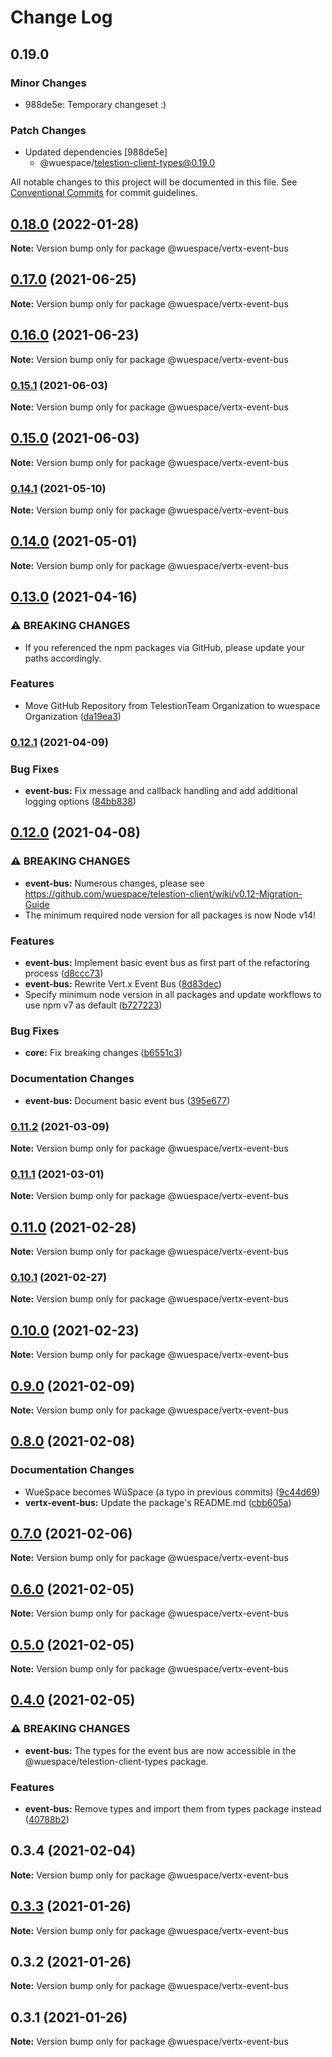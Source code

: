 # Change Log

## 0.19.0

### Minor Changes

- 988de5e: Temporary changeset :)

### Patch Changes

- Updated dependencies [988de5e]
  - @wuespace/telestion-client-types@0.19.0

All notable changes to this project will be documented in this file.
See [Conventional Commits](https://conventionalcommits.org) for commit guidelines.

## [0.18.0](https://github.com/wuespace/telestion-client/compare/v0.17.0...v0.18.0) (2022-01-28)

**Note:** Version bump only for package @wuespace/vertx-event-bus

## [0.17.0](https://github.com/wuespace/telestion-client/compare/v0.16.1...v0.17.0) (2021-06-25)

**Note:** Version bump only for package @wuespace/vertx-event-bus

## [0.16.0](https://github.com/wuespace/telestion-client/compare/v0.15.1...v0.16.0) (2021-06-23)

**Note:** Version bump only for package @wuespace/vertx-event-bus

### [0.15.1](https://github.com/wuespace/telestion-client/compare/v0.15.0...v0.15.1) (2021-06-03)

**Note:** Version bump only for package @wuespace/vertx-event-bus

## [0.15.0](https://github.com/wuespace/telestion-client/compare/v0.14.1...v0.15.0) (2021-06-03)

**Note:** Version bump only for package @wuespace/vertx-event-bus

### [0.14.1](https://github.com/wuespace/telestion-client/compare/v0.14.0...v0.14.1) (2021-05-10)

**Note:** Version bump only for package @wuespace/vertx-event-bus

## [0.14.0](https://github.com/wuespace/telestion-client/compare/v0.13.0...v0.14.0) (2021-05-01)

**Note:** Version bump only for package @wuespace/vertx-event-bus

## [0.13.0](https://github.com/wuespace/telestion-client/compare/v0.12.1...v0.13.0) (2021-04-16)

### ⚠ BREAKING CHANGES

- If you referenced the npm packages via GitHub, please update your paths accordingly.

### Features

- Move GitHub Repository from TelestionTeam Organization to wuespace Organization ([da19ea3](https://github.com/wuespace/telestion-client/commit/da19ea34cfcff0ea5b2f950844550ae7f8dfb6c5))

### [0.12.1](https://github.com/wuespace/telestion-client/compare/v0.12.0...v0.12.1) (2021-04-09)

### Bug Fixes

- **event-bus:** Fix message and callback handling and add additional logging options ([84bb838](https://github.com/wuespace/telestion-client/commit/84bb838f82bc6310f6a20f77d308fdc1acc2cb65))

## [0.12.0](https://github.com/wuespace/telestion-client/compare/v0.11.2...v0.12.0) (2021-04-08)

### ⚠ BREAKING CHANGES

- **event-bus:** Numerous changes, please see https://github.com/wuespace/telestion-client/wiki/v0.12-Migration-Guide
- The minimum required node version for all packages is now Node v14!

### Features

- **event-bus:** Implement basic event bus as first part of the refactoring process ([d8ccc73](https://github.com/wuespace/telestion-client/commit/d8ccc73801459a2994ed4195a99f39547598d708))
- **event-bus:** Rewrite Vert.x Event Bus ([8d83dec](https://github.com/wuespace/telestion-client/commit/8d83decff975cbeb0f1bc4c85c88211642ea015e))
- Specify minimum node version in all packages and update workflows to use npm v7 as default ([b727223](https://github.com/wuespace/telestion-client/commit/b72722326ce8b88f42ad2c16ddbd60991e2c8b72))

### Bug Fixes

- **core:** Fix breaking changes ([b6551c3](https://github.com/wuespace/telestion-client/commit/b6551c3c388db5bf78da385a1a52d8f526f04970))

### Documentation Changes

- **event-bus:** Document basic event bus ([395e677](https://github.com/wuespace/telestion-client/commit/395e6778af0ed6ab9f4b5ba121135fd0099d3f39))

### [0.11.2](https://github.com/wuespace/telestion-client/compare/v0.11.1...v0.11.2) (2021-03-09)

**Note:** Version bump only for package @wuespace/vertx-event-bus

### [0.11.1](https://github.com/wuespace/telestion-client/compare/v0.11.0...v0.11.1) (2021-03-01)

**Note:** Version bump only for package @wuespace/vertx-event-bus

## [0.11.0](https://github.com/wuespace/telestion-client/compare/v0.10.1...v0.11.0) (2021-02-28)

**Note:** Version bump only for package @wuespace/vertx-event-bus

### [0.10.1](https://github.com/wuespace/telestion-client/compare/v0.10.0...v0.10.1) (2021-02-27)

**Note:** Version bump only for package @wuespace/vertx-event-bus

## [0.10.0](https://github.com/wuespace/telestion-client/compare/v0.9.0...v0.10.0) (2021-02-23)

**Note:** Version bump only for package @wuespace/vertx-event-bus

## [0.9.0](https://github.com/wuespace/telestion-client/compare/v0.8.0...v0.9.0) (2021-02-09)

**Note:** Version bump only for package @wuespace/vertx-event-bus

## [0.8.0](https://github.com/wuespace/telestion-client/compare/v0.7.1...v0.8.0) (2021-02-08)

### Documentation Changes

- WueSpace becomes WüSpace (a typo in previous commits) ([9c44d69](https://github.com/wuespace/telestion-client/commit/9c44d696f0d5502ce5222a90011e892b8a7054c2))
- **vertx-event-bus:** Update the package's README.md ([cbb605a](https://github.com/wuespace/telestion-client/commit/cbb605ad78a2015caa276ff9fdeac436b8dc6847))

## [0.7.0](https://github.com/wuespace/telestion-client/compare/v0.6.1...v0.7.0) (2021-02-06)

**Note:** Version bump only for package @wuespace/vertx-event-bus

## [0.6.0](https://github.com/wuespace/telestion-client/compare/v0.5.0...v0.6.0) (2021-02-05)

**Note:** Version bump only for package @wuespace/vertx-event-bus

## [0.5.0](https://github.com/wuespace/telestion-client/compare/v0.4.0...v0.5.0) (2021-02-05)

**Note:** Version bump only for package @wuespace/vertx-event-bus

## [0.4.0](https://github.com/wuespace/telestion-client/compare/v0.3.3...v0.4.0) (2021-02-05)

### ⚠ BREAKING CHANGES

- **event-bus:** The types for the event bus are now accessible in the @wuespace/telestion-client-types package.

### Features

- **event-bus:** Remove types and import them from types package instead ([40788b2](https://github.com/wuespace/telestion-client/commit/40788b251dc4dc3060a414092b75eb069cde7438))

## 0.3.4 (2021-02-04)

**Note:** Version bump only for package @wuespace/vertx-event-bus

## [0.3.3](https://github.com/wuespace/telestion-client/compare/v0.3.2...v0.3.3) (2021-01-26)

**Note:** Version bump only for package @wuespace/vertx-event-bus

## 0.3.2 (2021-01-26)

**Note:** Version bump only for package @wuespace/vertx-event-bus

## 0.3.1 (2021-01-26)

**Note:** Version bump only for package @wuespace/vertx-event-bus
